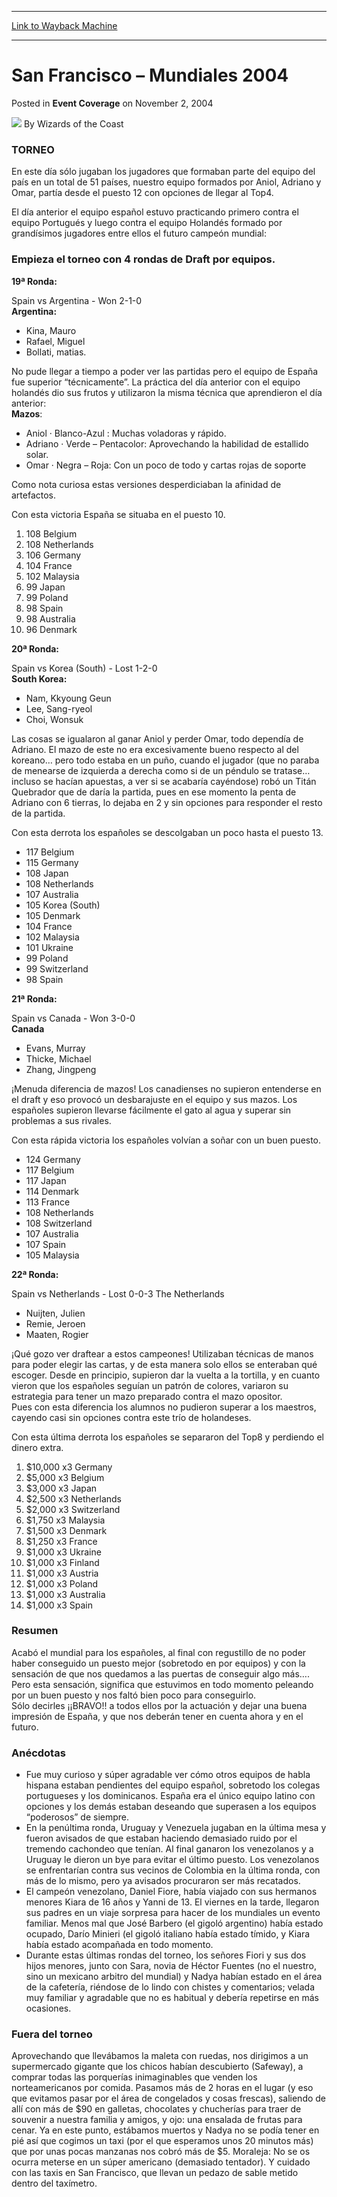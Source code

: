 
---
[Link to Wayback Machine](https://web.archive.org/web/20220702181752/https://magic.wizards.com/en/articles/archive/event-coverage/san-francisco-%E2%80%93-mundiales-2004-2004-11-02-1)

[_metadata_:author]:- "Wizards of the Coast"
[_metadata_:description]:- "TORNEOEn este día sólo jugaban los jugadores que formaban parte del equipo del país en un total de 51 países, nuestro equipo formados por Aniol, Adriano y Omar, partía desde el puesto 12 con opciones de llegar al Top4.El día anterior el equipo español estuvo practicando primero contra el equipo Portugués y luego contra el equipo Holandés formado por grandísimos jugadores entre"
[_metadata_:generator]:- "Drupal 7 (http://drupal.org)"
[_metadata_:node]:- "587671"
[_metadata_:publish_date]:- "2004-11-02"
[_metadata_:source]:- "div-main-content"
[_metadata_:title]:- "San Francisco – Mundiales 2004"
[_metadata_:wayback_capture_timestamp]:- "2022-07-02 18:17:52"
[_metadata_:wayback_raw_url]:- "https://web.archive.org/web/20220702181752id_/https://magic.wizards.com/en/articles/archive/event-coverage/san-francisco-%E2%80%93-mundiales-2004-2004-11-02-1"
[_metadata_:wayback_url]:- "https://magic.wizards.com/en/articles/archive/event-coverage/san-francisco-%E2%80%93-mundiales-2004-2004-11-02-1"
---


San Francisco – Mundiales 2004
==============================



 Posted in **Event Coverage**
 on November 2, 2004 






![](https://media.magic.wizards.com/styles/auth_small/public/images/person/wizards_author.jpg)
By Wizards of the Coast











### TORNEO

En este día sólo jugaban los jugadores que formaban parte del equipo del país en un total de 51 países, nuestro equipo formados por Aniol, Adriano y Omar, partía desde el puesto 12 con opciones de llegar al Top4.

El día anterior el equipo español estuvo practicando primero contra el equipo Portugués y luego contra el equipo Holandés formado por grandísimos jugadores entre ellos el futuro campeón mundial:

### Empieza el torneo con 4 rondas de Draft por equipos.

**19ª Ronda:**
  
 Spain vs Argentina - Won 2-1-0   
**Argentina:**


* Kina, Mauro
* Rafael, Miguel
* Bollati, matias.

 No pude llegar a tiempo a poder ver las partidas pero el equipo de España fue superior “técnicamente”. La práctica del día anterior con el equipo holandés dio sus frutos y utilizaron la misma técnica que aprendieron el día anterior:   
**Mazos**: 

* Aniol · Blanco-Azul : Muchas voladoras y rápido.
* Adriano · Verde – Pentacolor: Aprovechando la habilidad de estallido solar.
* Omar · Negra – Roja: Con un poco de todo y cartas rojas de soporte

Como nota curiosa estas versiones desperdiciaban la afinidad de artefactos.

Con esta victoria España se situaba en el puesto 10.   


1. 108 Belgium
2. 108 Netherlands
3. 106 Germany
4. 104 France
5. 102 Malaysia
6. 99 Japan
7. 99 Poland
8. 98 Spain
9. 98 Australia
10. 96 Denmark

**20ª Ronda:**
  
 Spain vs Korea (South) - Lost 1-2-0   
**South Korea:**


* Nam, Kkyoung Geun
* Lee, Sang-ryeol
* Choi, Wonsuk

Las cosas se igualaron al ganar Aniol y perder Omar, todo dependía de Adriano. El mazo de este no era excesivamente bueno respecto al del koreano… pero todo estaba en un puño, cuando el jugador (que no paraba de menearse de izquierda a derecha como si de un péndulo se tratase… incluso se hacían apuestas, a ver si se acabaría cayéndose) robó un Titán Quebrador que de daría la partida, pues en ese momento la penta de Adriano con 6 tierras, lo dejaba en 2 y sin opciones para responder el resto de la partida.

Con esta derrota los españoles se descolgaban un poco hasta el puesto 13.   


* 117 Belgium
* 115 Germany
* 108 Japan
* 108 Netherlands
* 107 Australia
* 105 Korea (South)
* 105 Denmark
* 104 France
* 102 Malaysia
* 101 Ukraine
* 99 Poland
* 99 Switzerland
* 98 Spain

**21ª Ronda:**
  
 Spain vs Canada - Won 3-0-0   
**Canada**


* Evans, Murray
* Thicke, Michael
* Zhang, Jingpeng

¡Menuda diferencia de mazos! Los canadienses no supieron entenderse en el draft y eso provocó un desbarajuste en el equipo y sus mazos. Los españoles supieron llevarse fácilmente el gato al agua y superar sin problemas a sus rivales.

Con esta rápida victoria los españoles volvían a soñar con un buen puesto.   


* 124 Germany
* 117 Belgium
* 117 Japan
* 114 Denmark
* 113 France
* 108 Netherlands
* 108 Switzerland
* 107 Australia
* 107 Spain
* 105 Malaysia

**22ª Ronda:**
  
 Spain vs Netherlands - Lost 0-0-3 The Netherlands 

* Nuijten, Julien
* Remie, Jeroen
* Maaten, Rogier

¡Qué gozo ver draftear a estos campeones! Utilizaban técnicas de manos para poder elegir las cartas, y de esta manera solo ellos se enteraban qué escoger. Desde en principio, supieron dar la vuelta a la tortilla, y en cuanto vieron que los españoles seguían un patrón de colores, variaron su estrategia para tener un mazo preparado contra el mazo opositor.   
 Pues con esta diferencia los alumnos no pudieron superar a los maestros, cayendo casi sin opciones contra este trío de holandeses.

Con esta última derrota los españoles se separaron del Top8 y perdiendo el dinero extra.   


1. $10,000 x3 Germany
2. $5,000 x3 Belgium
3. $3,000 x3 Japan
4. $2,500 x3 Netherlands
5. $2,000 x3 Switzerland
6. $1,750 x3 Malaysia
7. $1,500 x3 Denmark
8. $1,250 x3 France
9. $1,000 x3 Ukraine
10. $1,000 x3 Finland
11. $1,000 x3 Austria
12. $1,000 x3 Poland
13. $1,000 x3 Australia
14. $1,000 x3 Spain

### Resumen

Acabó el mundial para los españoles, al final con regustillo de no poder haber conseguido un puesto mejor (sobretodo en por equipos) y con la sensación de que nos quedamos a las puertas de conseguir algo más…. Pero esta sensación, significa que estuvimos en todo momento peleando por un buen puesto y nos faltó bien poco para conseguirlo.   
 Sólo decirles ¡¡BRAVO!! a todos ellos por la actuación y dejar una buena impresión de España, y que nos deberán tener en cuenta ahora y en el futuro.

### Anécdotas




* Fue muy curioso y súper agradable ver cómo otros equipos de habla hispana estaban pendientes del equipo español, sobretodo los colegas portugueses y los dominicanos. España era el único equipo latino con opciones y los demás estaban deseando que superasen a los equipos “poderosos” de siempre.
* En la penúltima ronda, Uruguay y Venezuela jugaban en la última mesa y fueron avisados de que estaban haciendo demasiado ruido por el tremendo cachondeo que tenían. Al final ganaron los venezolanos y a Uruguay le dieron un bye para evitar el último puesto. Los venezolanos se enfrentarían contra sus vecinos de Colombia en la última ronda, con más de lo mismo, pero ya avisados procuraron ser más recatados.
* El campeón venezolano, Daniel Fiore, había viajado con sus hermanos menores Kiara de 16 años y Yanni de 13. El viernes en la tarde, llegaron sus padres en un viaje sorpresa para hacer de los mundiales un evento familiar. Menos mal que José Barbero (el gigoló argentino) había estado ocupado, Darío Minieri (el gigoló italiano había estado tímido, y Kiara había estado acompañada en todo momento.
* Durante estas últimas rondas del torneo, los señores Fiori y sus dos hijos menores, junto con Sara, novia de Héctor Fuentes (no el nuestro, sino un mexicano arbitro del mundial) y Nadya habían estado en el área de la cafetería, riéndose de lo lindo con chistes y comentarios; velada muy familiar y agradable que no es habitual y debería repetirse en más ocasiones.

### Fuera del torneo

Aprovechando que llevábamos la maleta con ruedas, nos dirigimos a un supermercado gigante que los chicos habían descubierto (Safeway), a comprar todas las porquerías inimaginables que venden los norteamericanos por comida. Pasamos más de 2 horas en el lugar (y eso que evitamos pasar por el área de congelados y cosas frescas), saliendo de allí con más de $90 en galletas, chocolates y chucherías para traer de souvenir a nuestra familia y amigos, y ojo: una ensalada de frutas para cenar. Ya en este punto, estábamos muertos y Nadya no se podía tener en pié así que cogimos un taxi (por el que esperamos unos 20 minutos más) que por unas pocas manzanas nos cobró más de $5. Moraleja: No se os ocurra meterse en un súper americano (demasiado tentador). Y cuidado con las taxis en San Francisco, que llevan un pedazo de sable metido dentro del taxímetro.







